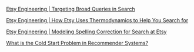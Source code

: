 
[Etsy Engineering | Targeting Broad Queries in Search](https://codeascraft.com/2015/07/29/targeting-broad-queries-in-search)

[Etsy Engineering | How Etsy Uses Thermodynamics to Help You Search for](https://codeascraft.com/2015/08/31/how-etsy-uses-thermodynamics-to-help-you-search-for-geeky)

[Etsy Engineering | Modeling Spelling Correction for Search at Etsy](https://codeascraft.com/2017/05/01/modeling-spelling-correction-for-search-at-etsy)

[What is the Cold Start Problem in Recommender Systems?](https://www.freecodecamp.org/news/cold-start-problem-in-recommender-systems/)

